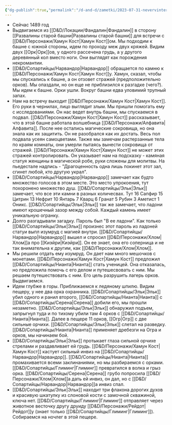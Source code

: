```yaml
---
{"dg-publish":true,"permalink":"/d-and-d/zametki/2023-07-31-nevervinter-zametki-o-sessii/","created":"2024-01-10T18:39:09.071+04:00","updated":"2024-01-10T18:43:05.519+04:00"}
---
```




- Сейчас 1489 год
- Выдвигаемся из [[D&D/Локации/Фандалин\|Фандалин]] в сторону [[Развалины старой башни\|Развалины старой башни]] для встречи с [[D&D/Персонажи/Хамун Кост\|Хамун Кост]]ом. Мы подходим к башне с южной стороны, идем по проходу меж двух кряжей. Видим двух [[Орк\|Орк]]ов, у одного рассечена грудь, а у другого деревянный кол вместо ноги. Они выглядят как порождения некромантии.
- [[D&D/Сопартийцы/Нарвандор\|Нарвандор]] обращается по камню к [[D&D/Персонажи/Хамун Кост\|Хамун Кост]]у. Хамун, сказал, чтобы мы спускались к башне, а он отзовет стражей (предположительно орков). Мы опаздали, но он еще не приблизился к разгадке (чего?). Мы идем к башне. Орки ушли. Вокруг башни едва уловимий трупный запах. 
- Нам на встречу выходит [[D&D/Персонажи/Хамун Кост\|Хамун Кост]]. Его руки в чернилах, лицо выглядит злым. Мы пришли помогать ему с исследованиями. Он нас ведет внутрь башни, мы спускаемся в подвал. [[D&D/Персонажи/Хамун Кост\|Хамун Кост]] рассказывает, что в этой башне работала волшебница [[D&D/Персонажи/Алфавита\|Алфавита]]. После нее остались магические сокровища, но она знала как их защитить. Он не разобрался как их достать. Весь пол подвала усеян самоцветами. Также мы замечам растерзанные тела по краям комнаты, они умерли пытаясь вынести сокровища от стражей. [[D&D/Персонажи/Хамун Кост\|Хамун Кост]] не может этих стражей контролировать. Он указывает нам на подсказку - камяная статуя женщины в магической робе, руки сложены для молитвы. На пьедестале надпись - "Драгоценность одна лишь покинет этот зал, сгинет любой, кто другую украл".
- [[D&D/Сопартийцы/Нарвандор\|Нарвандор]] замечает как будто множество голосов в этом месте. Это место упрокоения, тут похоронено множество душ. [[D&D/Сопартийцы/Эльк\|Эльк]] замечает, что все эти камни в разных количесвах. Тут 16 Сапфир 15 Цитрин 13 Нефрит 10 Янтарь 7 Кварц 6 Гранат 5 Рубин 3 Аметист 1 Оникс. [[D&D/Сопартийцы/Эльк\|Эльк]] так же замечает, что ладони имеют крошечный зазор между собой. Каждый камень имеет уникальную огранку.
- Долго разгадывали загадку. Пароль был "В ее ладони". Как только [[D&D/Сопартийцы/Эльк\|Эльк]] произнес этот пароль из ладоней статуи выпл изумруд с магией внутри. [[D&D/Сопартийцы/Нарвандор\|Нарвандор]] вышел и спросил [[D&D/Персонажи/Хлом\|Хлом]]а про [[Киэйри\|Киэйри]].  Он ее знает, она его соперница и не так внимательна к другим, как [[D&D/Персонажи/Хлом\|Хлом]]. 
- Мы решили отдать ему изумруд. Он дает нам много мешочков с монетами. [[D&D/Персонажи/Хамун Кост\|Хамун Кост]] предложил [[D&D/Сопартийцы/Нианта\|Нианта]] стать ученицей. Она отказалась, но предложила помочь с его делом и путешесвовать с ним. Мы решаем путешествовать с ним. Его цель разрушить лагерь орков. Выдвигаемся. 
- Идем глубже в горы. Приближаемся к ледяному шпилю. Видим пещеру, у нее два орка охранника. [[D&D/Сопартийцы/Эльк\|Эльк]] убил одного и ранил второго, [[D&D/Сопартийцы/Нианта\|Нианта]] с [[D&D/Сопартийцы/Серена\|Серена]] добили его, мы прошли незаметно. [[D&D/Сопартийцы/Эльк\|Эльк]] обнаружил подъем, запрыгнул туда и по тихому убили там 4 орков с [[D&D/Сопартийцы/Нианта\|Нианта]]. Далее в пещере 11 орков, [[Огр\|Огр]] с две сильные орчихи. [[D&D/Сопартийцы/Эльк\|Эльк]] слетал на разведку. [[D&D/Сопартийцы/Нианта\|Нианта]] применяет дребезги на Огра и орков, мы начинаем бой.
- [[D&D/Сопартийцы/Эльк\|Эльк]] протыкает глаза сильной орчихе стрелами и раздавливает ей грудь. [[D&D/Персонажи/Хамун Кост\|Хамун Кост]] кастует сильный инвиз на [[D&D/Сопартийцы/Нарвандор\|Нарвандор]]. [[D&D/Сопартийцы/Нианта\|Нианта]] промахивается всеми заклинаниями, но мы разбираемся с орками. [[D&D/Сопартийцы/Глиминг\|Глиминг]] превратился в волка и грыз орка. [[D&D/Сопартийцы/Серена\|Серена]] грубо попросила [[D&D/Персонажи/Хлом\|Хлом]]а дать ей инвиз, он дал, но с [[D&D/Сопартийцы/Нарвандор\|Нарвандор]]а инвиз спал.
- [[D&D/Сопартийцы/Эльк\|Эльк]] находит три флакона дорогих духов и красивую шкатулку из слоновой кости с замочной скважиной, ключа нет. [[D&D/Сопартийцы/Глиминг\|Глиминг]] отправляет через животное весточку другу друиду [[D&D/Персонажи/Рейдот\|Рейдот]]у (знает только [[D&D/Сопартийцы/Глиминг\|Глиминг]]). Собираемся на ночлег в этой пещере.

